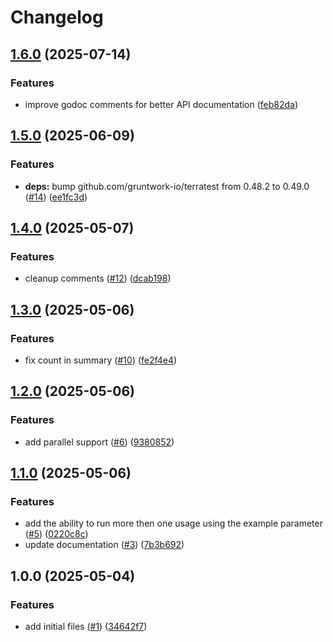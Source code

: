 # Changelog

## [1.6.0](https://github.com/dkooll/validor/compare/v1.5.0...v1.6.0) (2025-07-14)


### Features

* improve godoc comments for better API documentation ([feb82da](https://github.com/dkooll/validor/commit/feb82da53dd08deaaf86aa00db1843a84b6f1fe4))

## [1.5.0](https://github.com/dkooll/validor/compare/v1.4.0...v1.5.0) (2025-06-09)


### Features

* **deps:** bump github.com/gruntwork-io/terratest from 0.48.2 to 0.49.0 ([#14](https://github.com/dkooll/validor/issues/14)) ([ee1fc3d](https://github.com/dkooll/validor/commit/ee1fc3d7a6c8b22d5a1fae36f10a676fd856330d))

## [1.4.0](https://github.com/dkooll/validor/compare/v1.3.0...v1.4.0) (2025-05-07)


### Features

* cleanup comments ([#12](https://github.com/dkooll/validor/issues/12)) ([dcab198](https://github.com/dkooll/validor/commit/dcab19883c7aefac342574d7eef099b47ca03582))

## [1.3.0](https://github.com/dkooll/validor/compare/v1.2.0...v1.3.0) (2025-05-06)


### Features

* fix count in summary ([#10](https://github.com/dkooll/validor/issues/10)) ([fe2f4e4](https://github.com/dkooll/validor/commit/fe2f4e4019b37dfdf7a609b166c0f3d07cb3e1a1))

## [1.2.0](https://github.com/dkooll/validor/compare/v1.1.0...v1.2.0) (2025-05-06)


### Features

* add parallel support ([#6](https://github.com/dkooll/validor/issues/6)) ([9380852](https://github.com/dkooll/validor/commit/938085235a32b0322878c21c8ea030cb31f131eb))

## [1.1.0](https://github.com/dkooll/validor/compare/v1.0.0...v1.1.0) (2025-05-06)


### Features

* add the ability to run more then one usage using the example parameter ([#5](https://github.com/dkooll/validor/issues/5)) ([0220c8c](https://github.com/dkooll/validor/commit/0220c8c50b78b0b590ffc5dc013ed6c60bdc3377))
* update documentation ([#3](https://github.com/dkooll/validor/issues/3)) ([7b3b692](https://github.com/dkooll/validor/commit/7b3b6929026c4dccd1d082b1cf434a7b3f6d1c51))

## 1.0.0 (2025-05-04)


### Features

* add initial files ([#1](https://github.com/dkooll/validor/issues/1)) ([34642f7](https://github.com/dkooll/validor/commit/34642f712432ab25a1dbdd9fb4a611b9b682a98b))
